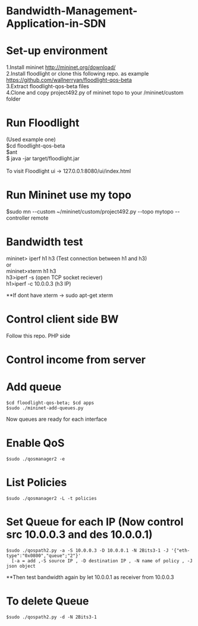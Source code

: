 # Bandwidth-Management-Application-in-SDN
# Set-up environment
1.Install mininet http://mininet.org/download/ <br>
2.Install floodlight or clone this following repo. as example https://github.com/wallnerryan/floodlight-qos-beta <br>
3.Extract floodlight-qos-beta files <br>
4.Clone and copy project492.py of mininet topo to your /mininet/custom folder <br>

# Run Floodlight
(Used example one) <br>
  $cd floodlight-qos-beta <br>
  $ant <br>
  $ java -jar target/floodlight.jar <br>
  <br>
 To visit Floodlight ui -> 127.0.0.1:8080/ui/index.html <br>
 
# Run Mininet use my topo
   $sudo mn --custom ~/mininet/custom/project492.py --topo mytopo --controller remote
   
# Bandwidth test
  mininet> iperf h1 h3 (Test connection between h1 and h3) <br>
  or <br> 
  mininet>xterm h1 h3 <br> 
  h3>iperf -s (open TCP socket reciever) <br>
  h1>iperf -c 10.0.0.3 (h3 IP) <br>
  
  **If dont have xterm -> sudo apt-get xterm
  
# Control client side BW
  Follow this repo. PHP side
  
# Control income from server
  # Add queue
    $cd floodlight-qos-beta; $cd apps
    $sudo ./mininet-add-queues.py
   Now queues are ready for each interface <br>
  # Enable QoS
    $sudo ./qosmanager2 -e
  # List Policies
    $sudo ./qosmanager2 -L -t policies
  # Set Queue for each IP (Now control src 10.0.0.3 and des 10.0.0.1)
    $sudo ./qospath2.py -a -S 10.0.0.3 -D 10.0.0.1 -N 2Bits3-1 -J '{"eth-type":"0x0800","queue";"2"}'
      [-a = add ,-S source IP , -D destination IP , -N name of policy , -J json object
  **Then test bandwidth again by let 10.0.0.1 as receiver from 10.0.0.3
  
  # To delete Queue
    $sudo ./qospath2.py -d -N 2Bits3-1
